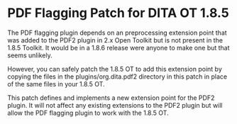 PDF Flagging Patch for DITA OT 1.8.5
====================================

The PDF flagging plugin depends on an preprocessing extension
point that was added to the PDF2 plugin in 2.x Open Toolkit but is not
present in the 1.8.5 Toolkit. It would be in a 1.8.6 release
were anyone to make one but that seems unlikely.

However, you can safely patch the 1.8.5 OT to add this 
extension point by copying the files in the plugins/org.dita.pdf2
directory in this patch in place of the same files in your 1.8.5 OT.

This patch defines and implements a new extension point for the PDF2 plugin. It 
will not affect any existing extensions to the PDF2 plugin but will allow the 
PDF flagging plugin to work with the 1.8.5 OT. 